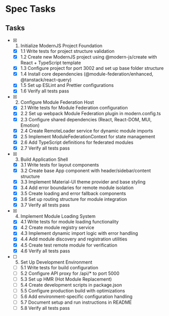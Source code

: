 # Spec Tasks

## Tasks

- [x] 1. Initialize ModernJS Project Foundation
  - [x] 1.1 Write tests for project structure validation
  - [x] 1.2 Create new ModernJS project using @modern-js/create with React + TypeScript template
  - [x] 1.3 Configure project for port 3002 and set up base folder structure
  - [x] 1.4 Install core dependencies (@module-federation/enhanced, @tanstack/react-query)
  - [x] 1.5 Set up ESLint and Prettier configurations
  - [x] 1.6 Verify all tests pass

- [x] 2. Configure Module Federation Host
  - [x] 2.1 Write tests for Module Federation configuration
  - [x] 2.2 Set up webpack Module Federation plugin in modern.config.ts
  - [x] 2.3 Configure shared dependencies (React, React-DOM, MUI, Emotion)
  - [x] 2.4 Create RemoteLoader service for dynamic module imports
  - [x] 2.5 Implement ModuleFederationContext for state management
  - [x] 2.6 Add TypeScript definitions for federated modules
  - [x] 2.7 Verify all tests pass

- [x] 3. Build Application Shell
  - [x] 3.1 Write tests for layout components
  - [x] 3.2 Create base App component with header/sidebar/content structure
  - [x] 3.3 Implement Material-UI theme provider and base styling
  - [x] 3.4 Add error boundaries for remote module isolation
  - [x] 3.5 Create loading and error fallback components
  - [x] 3.6 Set up routing structure for module integration
  - [x] 3.7 Verify all tests pass

- [x] 4. Implement Module Loading System
  - [x] 4.1 Write tests for module loading functionality
  - [x] 4.2 Create module registry service
  - [x] 4.3 Implement dynamic import logic with error handling
  - [x] 4.4 Add module discovery and registration utilities
  - [x] 4.5 Create test remote module for verification
  - [x] 4.6 Verify all tests pass

- [ ] 5. Set Up Development Environment
  - [ ] 5.1 Write tests for build configuration
  - [ ] 5.2 Configure API proxy for /api/* to port 5000
  - [ ] 5.3 Set up HMR (Hot Module Replacement)
  - [ ] 5.4 Create development scripts in package.json
  - [ ] 5.5 Configure production build with optimizations
  - [ ] 5.6 Add environment-specific configuration handling
  - [ ] 5.7 Document setup and run instructions in README
  - [ ] 5.8 Verify all tests pass